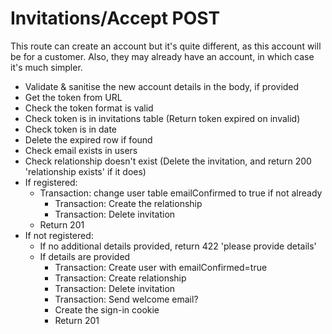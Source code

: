 # Invitations/Accept POST

This route can create an account but it's quite different, as this account will be for a customer. Also, they may already have an account, in which case it's much simpler.

- Validate & sanitise the new account details in the body, if provided
- Get the token from URL
- Check the token format is valid
- Check token is in invitations table (Return token expired on invalid)
- Check token is in date
- Delete the expired row if found
- Check email exists in users
- Check relationship doesn't exist (Delete the invitation, and return 200 'relationship exists' if it does)
- If registered:
  - Transaction: change user table emailConfirmed to true if not already
    - Transaction: Create the relationship
    - Transaction: Delete invitation
  - Return 201
- If not registered:
  - If no additional details provided, return 422 'please provide details'
  - If details are provided
    - Transaction: Create user with emailConfirmed=true
    - Transaction: Create relationship
    - Transaction: Delete invitation
    - Transaction: Send welcome email?
    - Create the sign-in cookie
    - Return 201
